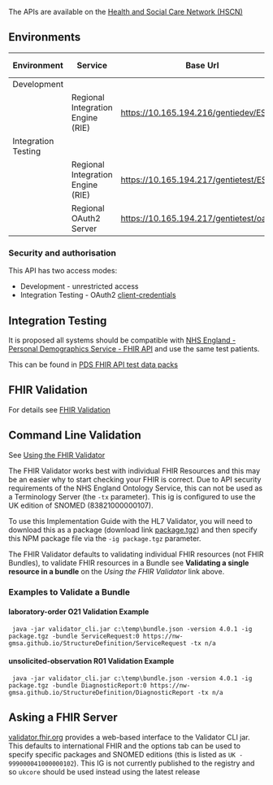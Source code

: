 The APIs are available on the [Health and Social Care Network (HSCN)](https://digital.nhs.uk/services/health-and-social-care-network)

## Environments

| Environment         | Service                           | Base Url                                 | Capability Statement 'OAS'                                            |
|---------------------|-----------------------------------|------------------------------------------|-----------------------------------------------------------------------|
| Development         |                                   |                                          |                                                                       |
|                     | Regional Integration Engine (RIE) | https://10.165.194.216/gentiedev/ESB     | [CapabilityStatement](https://10.165.194.216/gentiedev/ESB/metadata)  |
| Integration Testing |                                   |                                          |                                                                       |
|                     | Regional Integration Engine (RIE) | https://10.165.194.217/gentietest/ESB    | [CapabilityStatement](https://10.165.194.217/gentietest/ESB/metadata) |
|                     | Regional OAuth2 Server            | https://10.165.194.217/gentietest/oauth2 |                                                                       | 

### Security and authorisation

This API has two access modes:

- Development - unrestricted access 
- Integration Testing - OAuth2 [client-credentials](https://www.oauth.com/oauth2-servers/access-tokens/client-credentials/)

## Integration Testing

It is proposed all systems should be compatible with [NHS England - Personal Demographics Service - FHIR API](https://digital.nhs.uk/developer/api-catalogue/personal-demographics-service-fhir) and use the same test patients.

This can be found in [PDS FHIR API test data packs](https://digital.nhs.uk/developer/api-catalogue/personal-demographics-service-fhir/pds-fhir-api-test-data)


## FHIR Validation

For details see [FHIR Validation](https://hl7.org/fhir/R4/validation.html)

## Command Line Validation

See [Using the FHIR Validator](https://confluence.hl7.org/display/FHIR/Using+the+FHIR+Validator)

The FHIR Validator works best with individual FHIR Resources and this may be an easier why to start checking your FHIR is correct.
Due to API security requirements of the NHS England Ontology Service, this can not be used as a Terminology Server (the `-tx` parameter). This ig is configured to use the UK edition of SNOMED (83821000000107).

To use this Implementation Guide with the HL7 Validator, you will need to download this as a package (download link [package.tgz](package.tgz)) and then specify this NPM package file via the `-ig package.tgz` parameter.

The FHIR Validator defaults to validating individual FHIR resources (not FHIR Bundles), to validate FHIR resources in a Bundle see **Validating a single resource in a bundle** on the *Using the FHIR Validator* link above.

### Examples to Validate a Bundle

#### laboratory-order O21 Validation Example

```aiignore
 java -jar validator_cli.jar c:\temp\bundle.json -version 4.0.1 -ig package.tgz -bundle ServiceRequest:0 https://nw-gmsa.github.io/StructureDefinition/ServiceRequest -tx n/a
```

#### unsolicited-observation R01 Validation Example

```aiignore
 java -jar validator_cli.jar c:\temp\bundle.json -version 4.0.1 -ig package.tgz -bundle DiagnosticReport:0 https://nw-gmsa.github.io/StructureDefinition/DiagnosticReport -tx n/a
```

## Asking a FHIR Server

[validator.fhir.org](https://validator.fhir.org/) provides a web-based interface to the Validator CLI jar. This defaults to international FHIR and the options tab can be used to specify specific packages and SNOMED editions (this is listed as `UK - 999000041000000102`). This IG is not currently published to the registry and so `ukcore` should be used instead using the latest release





